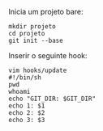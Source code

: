 Inicia um projeto bare:

    mkdir projeto
    cd projeto
    git init --base

Inserir o seguinte hook:

    vim hooks/update
    #!/bin/sh
    pwd
    whoami
    echo "GIT_DIR: $GIT_DIR"
    echo 1: $1
    echo 2: $2
    echo 3: $3